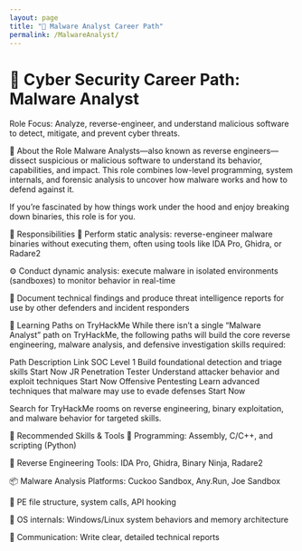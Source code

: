 ```yaml
---
layout: page
title: "🧬 Malware Analyst Career Path"
permalink: /MalwareAnalyst/
---
```


# 🧬 Cyber Security Career Path: Malware Analyst
Role Focus: Analyze, reverse-engineer, and understand malicious software to detect, mitigate, and prevent cyber threats.

🧠 About the Role
Malware Analysts—also known as reverse engineers—dissect suspicious or malicious software to understand its behavior, capabilities, and impact. This role combines low-level programming, system internals, and forensic analysis to uncover how malware works and how to defend against it.

If you’re fascinated by how things work under the hood and enjoy breaking down binaries, this role is for you.

🎯 Responsibilities
🔎 Perform static analysis: reverse-engineer malware binaries without executing them, often using tools like IDA Pro, Ghidra, or Radare2

⚙️ Conduct dynamic analysis: execute malware in isolated environments (sandboxes) to monitor behavior in real-time

📝 Document technical findings and produce threat intelligence reports for use by other defenders and incident responders

🧭 Learning Paths on TryHackMe
While there isn’t a single “Malware Analyst” path on TryHackMe, the following paths will build the core reverse engineering, malware analysis, and defensive investigation skills required:

Path	Description	Link
SOC Level 1	Build foundational detection and triage skills	Start Now
JR Penetration Tester	Understand attacker behavior and exploit techniques	Start Now
Offensive Pentesting	Learn advanced techniques that malware may use to evade defenses	Start Now

Search for TryHackMe rooms on reverse engineering, binary exploitation, and malware behavior for targeted skills.

🧰 Recommended Skills & Tools
🔡 Programming: Assembly, C/C++, and scripting (Python)

🔧 Reverse Engineering Tools: IDA Pro, Ghidra, Binary Ninja, Radare2

📦 Malware Analysis Platforms: Cuckoo Sandbox, Any.Run, Joe Sandbox

🧱 PE file structure, system calls, API hooking

🐧 OS internals: Windows/Linux system behaviors and memory architecture

💬 Communication: Write clear, detailed technical reports
